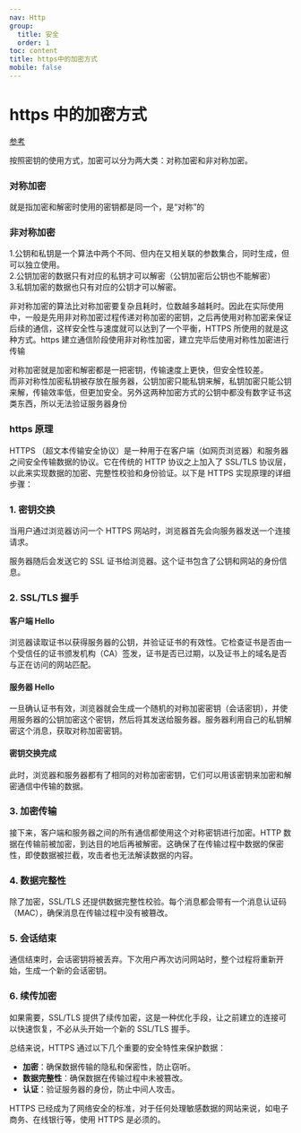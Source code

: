 ```yaml
---
nav: Http
group:
  title: 安全
  order: 1
toc: content
title: https中的加密方式
mobile: false
---
```


# https 中的加密方式

<a target="_blank" href="https://blog.csdn.net/FairLikeSnow/article/details/120943479">参考</a>

按照密钥的使用方式，加密可以分为两大类：对称加密和非对称加密。

### 对称加密

就是指加密和解密时使用的密钥都是同一个，是“对称”的

### 非对称加密

1.公钥和私钥是一个算法中两个不同、但内在又相关联的参数集合，同时生成，但可以独立使用。  
2.公钥加密的数据只有对应的私钥才可以解密（公钥加密后公钥也不能解密）  
3.私钥加密的数据也只有对应的公钥才可以解密。

非对称加密的算法比对称加密要复杂且耗时，位数越多越耗时。因此在实际使用中，一般是先用非对称加密过程传递对称加密的密钥，之后再使用对称加密来保证后续的通信，这样安全性与速度就可以达到了一个平衡，HTTPS 所使用的就是这种方式。https 建立通信阶段使用非对称性加密，建立完毕后使用对称性加密进行传输

对称加密就是加密和解密都是一把密钥，传输速度上更快，但安全性较差。  
而非对称性加密私钥被存放在服务器，公钥加密只能私钥来解，私钥加密只能公钥来解，传输效率低，但更加安全。另外这两种加密方式的公钥中都没有数字证书这类东西，所以无法验证服务器身份

### https 原理

HTTPS （超文本传输安全协议）是一种用于在客户端（如网页浏览器）和服务器之间安全传输数据的协议。它在传统的 HTTP 协议之上加入了 SSL/TLS 协议层，以此来实现数据的加密、完整性校验和身份验证。以下是 HTTPS 实现原理的详细步骤：

### 1. 密钥交换

当用户通过浏览器访问一个 HTTPS 网站时，浏览器首先会向服务器发送一个连接请求。

服务器随后会发送它的 SSL 证书给浏览器。这个证书包含了公钥和网站的身份信息。

### 2. SSL/TLS 握手

#### 客户端 Hello

浏览器读取证书以获得服务器的公钥，并验证证书的有效性。它检查证书是否由一个受信任的证书颁发机构（CA）签发，证书是否已过期，以及证书上的域名是否与正在访问的网站匹配。

#### 服务器 Hello

一旦确认证书有效，浏览器就会生成一个随机的对称加密密钥（会话密钥），并使用服务器的公钥加密这个密钥，然后将其发送给服务器。服务器利用自己的私钥解密这个消息，获取对称加密密钥。

#### 密钥交换完成

此时，浏览器和服务器都有了相同的对称加密密钥，它们可以用该密钥来加密和解密通信中传输的数据。

### 3. 加密传输

接下来，客户端和服务器之间的所有通信都使用这个对称密钥进行加密。HTTP 数据在传输前被加密，到达目的地后再被解密。这确保了在传输过程中数据的保密性，即使数据被拦截，攻击者也无法解读数据的内容。

### 4. 数据完整性

除了加密，SSL/TLS 还提供数据完整性校验。每个消息都会带有一个消息认证码（MAC），确保消息在传输过程中没有被篡改。

### 5. 会话结束

通信结束时，会话密钥将被丢弃。下次用户再次访问网站时，整个过程将重新开始，生成一个新的会话密钥。

### 6. 续传加密

如果需要，SSL/TLS 提供了续传加密，这是一种优化手段，让之前建立的连接可以快速恢复，不必从头开始一个新的 SSL/TLS 握手。

总结来说，HTTPS 通过以下几个重要的安全特性来保护数据：

- **加密**：确保数据传输的隐私和保密性，防止窃听。
- **数据完整性**：确保数据在传输过程中未被篡改。
- **认证**：验证服务器的身份，防止中间人攻击。

HTTPS 已经成为了网络安全的标准，对于任何处理敏感数据的网站来说，如电子商务、在线银行等，使用 HTTPS 是必须的。
